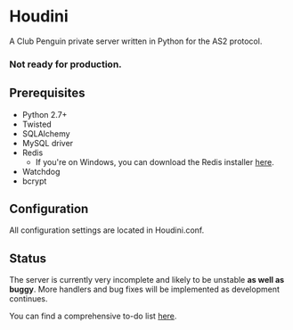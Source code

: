 # Houdini
A Club Penguin private server written in Python for the AS2 protocol.

### Not ready for production.

## Prerequisites
* Python 2.7+
* Twisted
* SQLAlchemy
* MySQL driver
* Redis
	* If you're on Windows, you can download the Redis installer [here](https://github.com/MicrosoftArchive/redis/releases).
* Watchdog
* bcrypt

## Configuration
All configuration settings are located in Houdini.conf.

## Status
The server is currently very incomplete and likely to be unstable **as well as buggy**. More handlers and bug fixes will be implemented as development continues.

You can find a comprehensive to-do list [here](https://trello.com/b/IM8STj1S).
